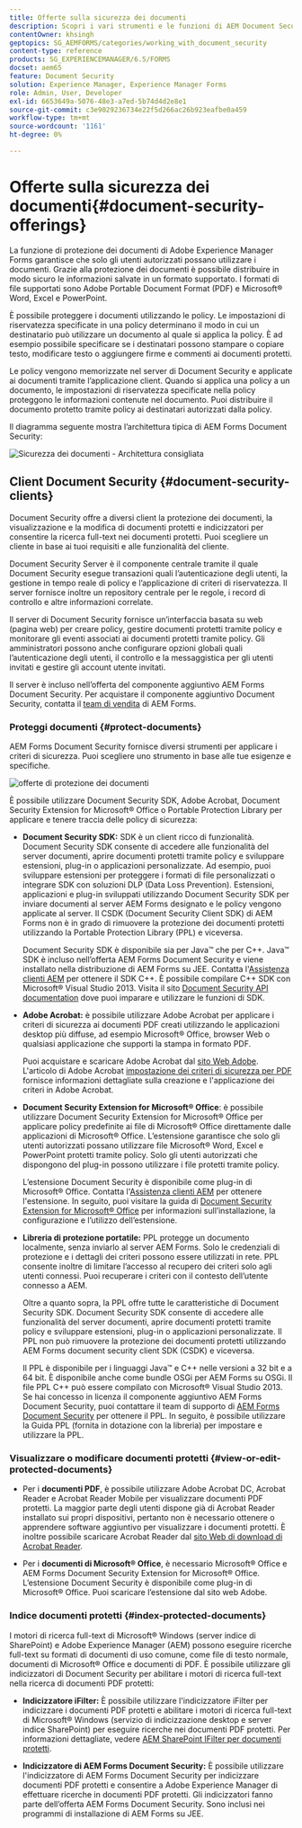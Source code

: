 ```yaml
---
title: Offerte sulla sicurezza dei documenti
description: Scopri i vari strumenti e le funzioni di AEM Document Security.
contentOwner: khsingh
geptopics: SG_AEMFORMS/categories/working_with_document_security
content-type: reference
products: SG_EXPERIENCEMANAGER/6.5/FORMS
docset: aem65
feature: Document Security
solution: Experience Manager, Experience Manager Forms
role: Admin, User, Developer
exl-id: 6653649a-5076-48e3-a7ed-5b74d4d2e8e1
source-git-commit: c3e9029236734e22f5d266ac26b923eafbe0a459
workflow-type: tm+mt
source-wordcount: '1161'
ht-degree: 0%

---
```


# Offerte sulla sicurezza dei documenti{#document-security-offerings}

La funzione di protezione dei documenti di Adobe Experience Manager Forms garantisce che solo gli utenti autorizzati possano utilizzare i documenti. Grazie alla protezione dei documenti è possibile distribuire in modo sicuro le informazioni salvate in un formato supportato. I formati di file supportati sono Adobe Portable Document Format (PDF) e Microsoft® Word, Excel e PowerPoint.

È possibile proteggere i documenti utilizzando le policy. Le impostazioni di riservatezza specificate in una policy determinano il modo in cui un destinatario può utilizzare un documento al quale si applica la policy. È ad esempio possibile specificare se i destinatari possono stampare o copiare testo, modificare testo o aggiungere firme e commenti ai documenti protetti.

Le policy vengono memorizzate nel server di Document Security e applicate ai documenti tramite l’applicazione client. Quando si applica una policy a un documento, le impostazioni di riservatezza specificate nella policy proteggono le informazioni contenute nel documento. Puoi distribuire il documento protetto tramite policy ai destinatari autorizzati dalla policy.

Il diagramma seguente mostra l’architettura tipica di AEM Forms Document Security:

![Sicurezza dei documenti - Architettura consigliata](do-not-localize/document_security_architecture.png)

## Client Document Security {#document-security-clients}

Document Security offre a diversi client la protezione dei documenti, la visualizzazione e la modifica di documenti protetti e indicizzatori per consentire la ricerca full-text nei documenti protetti. Puoi scegliere un cliente in base ai tuoi requisiti e alle funzionalità del cliente.

Document Security Server è il componente centrale tramite il quale Document Security esegue transazioni quali l’autenticazione degli utenti, la gestione in tempo reale di policy e l’applicazione di criteri di riservatezza. Il server fornisce inoltre un repository centrale per le regole, i record di controllo e altre informazioni correlate.

Il server di Document Security fornisce un’interfaccia basata su web (pagina web) per creare policy, gestire documenti protetti tramite policy e monitorare gli eventi associati ai documenti protetti tramite policy. Gli amministratori possono anche configurare opzioni globali quali l’autenticazione degli utenti, il controllo e la messaggistica per gli utenti invitati e gestire gli account utente invitati.

Il server è incluso nell’offerta del componente aggiuntivo AEM Forms Document Security. Per acquistare il componente aggiuntivo Document Security, contatta il [team di vendita](https://business.adobe.com/request-consultation/experience-cloud.html?s_osc=70114000002JNwKAAW&amp;s_iid=70114000002JHs3AAG) di AEM Forms.

### Proteggi documenti {#protect-documents}

AEM Forms Document Security fornisce diversi strumenti per applicare i criteri di sicurezza. Puoi scegliere uno strumento in base alle tue esigenze e specifiche.

![offerte di protezione dei documenti](assets/document-security-offerings.png)

È possibile utilizzare Document Security SDK, Adobe Acrobat, Document Security Extension for Microsoft® Office o Portable Protection Library per applicare e tenere traccia delle policy di sicurezza:

* **Document Security SDK:** SDK è un client ricco di funzionalità. Document Security SDK consente di accedere alle funzionalità del server documenti, aprire documenti protetti tramite policy e sviluppare estensioni, plug-in o applicazioni personalizzate. Ad esempio, puoi sviluppare estensioni per proteggere i formati di file personalizzati o integrare SDK con soluzioni DLP (Data Loss Prevention). Estensioni, applicazioni e plug-in sviluppati utilizzando Document Security SDK per inviare documenti al server AEM Forms designato e le policy vengono applicate al server. Il CSDK (Document Security Client SDK) di AEM Forms non è in grado di rimuovere la protezione dei documenti protetti utilizzando la Portable Protection Library (PPL) e viceversa.

  Document Security SDK è disponibile sia per Java™ che per C++. Java™ SDK è incluso nell’offerta AEM Forms Document Security e viene installato nella distribuzione di AEM Forms su JEE. Contatta l&#39;[Assistenza clienti AEM](https://experienceleague.adobe.com/?support-solution=General&amp;support-tab=homehome?lang=it#support) per ottenere il SDK C++. È possibile compilare C++ SDK con Microsoft® Visual Studio 2013. Visita il sito [Document Security API documentation](https://help.adobe.com/en_US/livecycle/11.0/Services/WS92d06802c76abadb76c48dfe12dbeb3e281-7ff0.2.html) dove puoi imparare e utilizzare le funzioni di SDK.

* **Adobe Acrobat:** è possibile utilizzare Adobe Acrobat per applicare i criteri di sicurezza ai documenti PDF creati utilizzando le applicazioni desktop più diffuse, ad esempio Microsoft® Office, browser Web o qualsiasi applicazione che supporti la stampa in formato PDF.

  Puoi acquistare e scaricare Adobe Acrobat dal [sito Web Adobe](https://www.adobe.com/acrobat/free-trial-download.html). L&#39;articolo di Adobe Acrobat [impostazione dei criteri di sicurezza per PDF](https://helpx.adobe.com/acrobat/using/setting-security-policies-pdfs.html) fornisce informazioni dettagliate sulla creazione e l&#39;applicazione dei criteri in Adobe Acrobat.

* **Document Security Extension for Microsoft® Office**: è possibile utilizzare Document Security Extension for Microsoft® Office per applicare policy predefinite ai file di Microsoft® Office direttamente dalle applicazioni di Microsoft® Office. L’estensione garantisce che solo gli utenti autorizzati possano utilizzare file Microsoft® Word, Excel e PowerPoint protetti tramite policy. Solo gli utenti autorizzati che dispongono del plug-in possono utilizzare i file protetti tramite policy.

  L’estensione Document Security è disponibile come plug-in di Microsoft® Office. Contatta l&#39;[Assistenza clienti AEM](https://helpx.adobe.com/ca/marketing-cloud/contact-support.html) per ottenere l&#39;estensione. In seguito, puoi visitare la guida di [Document Security Extension for Microsoft® Office](https://experienceleague.adobe.com/docs/experience-manager-document-security/using/download-installer.html?lang=it) per informazioni sull’installazione, la configurazione e l’utilizzo dell’estensione.

* **Libreria di protezione portatile:** PPL protegge un documento localmente, senza inviarlo al server AEM Forms. Solo le credenziali di protezione e i dettagli dei criteri possono essere utilizzati in rete. PPL consente inoltre di limitare l’accesso al recupero dei criteri solo agli utenti connessi. Puoi recuperare i criteri con il contesto dell’utente connesso a AEM.

  Oltre a quanto sopra, la PPL offre tutte le caratteristiche di Document Security SDK. Document Security SDK consente di accedere alle funzionalità del server documenti, aprire documenti protetti tramite policy e sviluppare estensioni, plug-in o applicazioni personalizzate. Il PPL non può rimuovere la protezione dei documenti protetti utilizzando AEM Forms document security client SDK (CSDK) e viceversa.

  Il PPL è disponibile per i linguaggi Java™ e C++ nelle versioni a 32 bit e a 64 bit. È disponibile anche come bundle OSGi per AEM Forms su OSGi. Il file PPL C++ può essere compilato con Microsoft® Visual Studio 2013. Se hai concesso in licenza il componente aggiuntivo AEM Forms Document Security, puoi contattare il team di supporto di [AEM Forms Document Security](https://experienceleague.adobe.com/?support-solution=General&amp;support-tab=homehome?lang=it#support) per ottenere il PPL. In seguito, è possibile utilizzare la Guida PPL (fornita in dotazione con la libreria) per impostare e utilizzare la PPL.

### Visualizzare o modificare documenti protetti {#view-or-edit-protected-documents}

* Per i **documenti PDF**, è possibile utilizzare Adobe Acrobat DC, Acrobat Reader e Acrobat Reader Mobile per visualizzare documenti PDF protetti. La maggior parte degli utenti dispone già di Acrobat Reader installato sui propri dispositivi, pertanto non è necessario ottenere o apprendere software aggiuntivo per visualizzare i documenti protetti. È inoltre possibile scaricare Acrobat Reader dal [sito Web di download di Acrobat Reader](https://get.adobe.com/reader/).

* Per i **documenti di Microsoft® Office**, è necessario Microsoft® Office e AEM Forms Document Security Extension for Microsoft® Office. L’estensione Document Security è disponibile come plug-in di Microsoft® Office. Puoi scaricare l’estensione dal sito web Adobe.

### Indice documenti protetti {#index-protected-documents}

I motori di ricerca full-text di Microsoft® Windows (server indice di SharePoint) e Adobe Experience Manager (AEM) possono eseguire ricerche full-text su formati di documenti di uso comune, come file di testo normale, documenti di Microsoft® Office e documenti di PDF. È possibile utilizzare gli indicizzatori di Document Security per abilitare i motori di ricerca full-text nella ricerca di documenti PDF protetti:

* **Indicizzatore iFilter:** È possibile utilizzare l&#39;indicizzatore iFilter per indicizzare i documenti PDF protetti e abilitare i motori di ricerca full-text di Microsoft® Windows (servizio di indicizzazione desktop e server indice SharePoint) per eseguire ricerche nei documenti PDF protetti. Per informazioni dettagliate, vedere [AEM SharePoint IFilter per documenti protetti](assets/sharepoint-ifilter-doc-security.pdf).

* **Indicizzatore di AEM Forms Document Security:** È possibile utilizzare l&#39;indicizzatore di AEM Forms Document Security per indicizzare documenti PDF protetti e consentire a Adobe Experience Manager di effettuare ricerche in documenti PDF protetti. Gli indicizzatori fanno parte dell’offerta AEM Forms Document Security. Sono inclusi nei programmi di installazione di AEM Forms su JEE.
